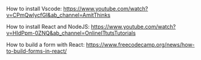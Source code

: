 How to install Vscode:
https://www.youtube.com/watch?v=CPmQwlycfGI&ab_channel=AmitThinks

How to install React and NodeJS:
https://www.youtube.com/watch?v=HIdPpm-0ZNQ&ab_channel=OnlineITtutsTutorials


How to build a form with React:
https://www.freecodecamp.org/news/how-to-build-forms-in-react/
